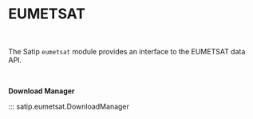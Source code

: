 # EUMETSAT

<br>

The Satip `eumetsat` module provides an interface to the EUMETSAT data API.

<br>

**Download Manager**

::: satip.eumetsat.DownloadManager